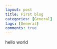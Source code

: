 ```yaml
---
layout: post
title: First blog
categories: [General]
tags: [General]
comments: true
---
```


hello world